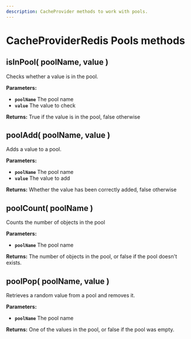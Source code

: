 ```yaml
---
description: CacheProvider methods to work with pools.
---
```


# CacheProviderRedis Pools methods

## isInPool\( poolName, value \)

Checks whether a value is in the pool.

**Parameters:**

* **`poolName`** The pool name
* **`value`** The value to check

**Returns:** True if the value is in the pool, false otherwise

## poolAdd\( poolName, value \)

Adds a value to a pool.

**Parameters:**

* **`poolName`** The pool name
* **`value`** The value to add

**Returns:** Whether the value has been correctly added, false otherwise

## poolCount\( poolName \)

Counts the number of objects in the pool

**Parameters:**

* **`poolName`** The pool name

**Returns:** The number of objects in the pool, or false if the pool doesn't exists.

## poolPop\( poolName, value \)

Retrieves a random value from a pool and removes it.

**Parameters:**

* **`poolName`** The pool name

**Returns:** One of the values in the pool, or false if the pool was empty.

